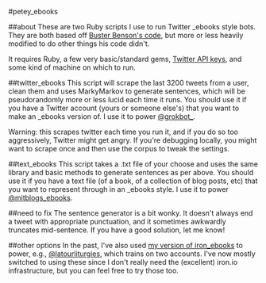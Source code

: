 #petey_ebooks

##about
These are two Ruby scripts I use to run Twitter _ebooks style bots. They are both based off [Buster Benson's code](https://gist.github.com/busterbenson/6695350), but more or less heavily modified to do other things his code didn't. 

It requires Ruby, a few very basic/standard gems, [Twitter API keys](https://apps.twitter.com/app/new), and some kind of machine on which to run.  

##twitter_ebooks
This script will scrape the last 3200 tweets from a user, clean them and uses MarkyMarkov to generate sentences, which will be pseudorandomly more or less lucid each time it runs. You should use it if you have a Twitter account (yours or someone else's) that you want to make an _ebooks version of. I use it to power [@grokbot_](http://twitter.com/grokbot_). 

Warning: this scrapes twitter each time you run it, and if you do so too aggressively, Twitter might get angry. If you're debugging locally, you might want to scrape once and then use the corpus to tweak the settings. 

##text_ebooks
This script takes a .txt file of your choose and uses the same library and basic methods to generate sentences as per above. You should use it if you have a text file (of a book, of a collection of blog posts, etc) that you want to represent through in an _ebooks style. I use it to power [@mitblogs_ebooks](http://twitter.com/mitblogs_ebooks).

##need to fix
The sentence generator is a bit wonky. It doesn't always end a tweet with appropriate punctuation, and it sometimes awkwardly truncates mid-sentence. If you have a good solution, let me know! 

##other options
In the past, I've also used [my version of iron_ebooks](https://github.com/peteyreplies/iron_ebooks) to power, e.g., [@latourliturgies](http://twitter.com/latourliturgies), which trains on two accounts. I've now mostly switched to using these since I don't really need the (excellent) iron.io infrastructure, but you can feel free to try those too. 